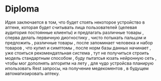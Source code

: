 # Diploma
Идея заключается в том, что будет стоять некоторое устройство в аптеке, которая будет считывать лица пользователей (целевая аудитория постоянные клиенты) и предлагать различные товары , сперва делать первичную диогностику , чисто потыкать пальцом и предложить , различные товары , после запоминает человека и набор товаров , что купил и симптомы , после норм базы данных начинает , уже стоиться рекомендатльная система , тут не получиться строить модель стандартным способом , буду пытатсья юзать нейронную сеть , чтобы мог дополнять алгоритм на лету , для чудо устройсва планирую ипользовать Rest запросы, на получение медекоментов , в будущем автоматизировать аптеку.
